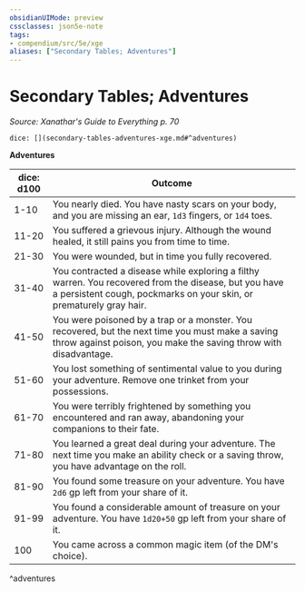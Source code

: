 ```yaml
---
obsidianUIMode: preview
cssclasses: json5e-note
tags:
- compendium/src/5e/xge
aliases: ["Secondary Tables; Adventures"]
---
```

# Secondary Tables; Adventures
*Source: Xanathar's Guide to Everything p. 70* 

`dice: [](secondary-tables-adventures-xge.md#^adventures)`

**Adventures**

| dice: d100 | Outcome |
|------------|---------|
| 1-10 | You nearly died. You have nasty scars on your body, and you are missing an ear, `1d3` fingers, or `1d4` toes. |
| 11-20 | You suffered a grievous injury. Although the wound healed, it still pains you from time to time. |
| 21-30 | You were wounded, but in time you fully recovered. |
| 31-40 | You contracted a disease while exploring a filthy warren. You recovered from the disease, but you have a persistent cough, pockmarks on your skin, or prematurely gray hair. |
| 41-50 | You were poisoned by a trap or a monster. You recovered, but the next time you must make a saving throw against poison, you make the saving throw with disadvantage. |
| 51-60 | You lost something of sentimental value to you during your adventure. Remove one trinket from your possessions. |
| 61-70 | You were terribly frightened by something you encountered and ran away, abandoning your companions to their fate. |
| 71-80 | You learned a great deal during your adventure. The next time you make an ability check or a saving throw, you have advantage on the roll. |
| 81-90 | You found some treasure on your adventure. You have `2d6` gp left from your share of it. |
| 91-99 | You found a considerable amount of treasure on your adventure. You have `1d20+50` gp left from your share of it. |
| 100 | You came across a common magic item (of the DM's choice). |
^adventures